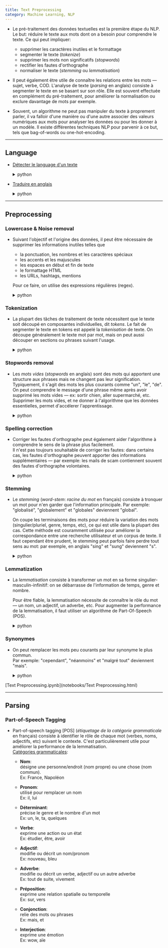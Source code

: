```yaml
---
title: Text Preprocessing
category: Machine Learning, NLP
---
```


* Le pré-traitement des données textuelles est la première étape du NLP.  
  Le but: réduire le texte aux mots dont on a besoin pour comprendre le texte. Ce qui peut impliquer:

  * supprimer les caractères inutiles et le formattage
  * segmenter le texte (*tokenize*)
  * supprimer les mots non significatifs (*stopwords*)
  * rectifier les fautes d'orthographe
  * normaliser le texte (*stemming* ou *lemmatisation*)

* Il peut également être utile de connaître les relations entre les mots — sujet, verbe, COD. L'analyse de texte (*parsing* en anglais) consiste à segmenter le texte en se basant sur son rôle. Elle est souvent effectuée en complément du pré-traitement, pour améliorer la normalisation ou exclure davantage de mots par exemple.

* Souvent, un algorithme ne peut pas manipuler du texte à proprement parler, il va falloir d'une manière ou d'une autre associer des valeurs numériques aux mots pour analyser les données ou pour les donner à un modèle. Il existe différentes techniques NLP pour parvenir à ce but, tels que bag-of-words ou one-hot-encoding.

---

## Language

* <ins>Détecter le language d'un texte</ins>

  <details>
  <summary>python</summary>

  <pre lang="python">
  !git clone https://github.com/facebookresearch/fastText.git
  !cd fastText && pip install .
  !wget -O lid.176.bin https://dl.fbaipublicfiles.com/fasttext/supervised-models/lid.176.bin

  import fasttext
  model = fasttext.load_model('lid.176.bin')

  model.predict('Wer wartet mit Besonnenheit Der Wird belohnt zur rechten Zeit')
  # (('__label__de',), array([0.97632647]))

  model.predict('恋とか愛とかそーいうの')
  # (('__label__ja',), array([0.9283309]))
  </pre>

  <pre lang="python">
  # Nom du language à partir de son code ISO
  from pycountry import languages

  languages.get(alpha_2='eo').name
  # 'Esperanto'
  </pre>
  </details>

* <ins>Traduire en anglais</ins>

  <details>
  <summary>python</summary>

  <pre lang="python">
  !pip install googletrans

  from googletrans import Translator
  translator = Translator()

  # 私以外私じゃないの - Gesu No Kiwami Otome
  txt = '私以外私じゃないの\n\n冴えない顔で泣いちゃった夜を重ねて\n絶え間のない暮らしを今日も重ねた\n良くなりそうな明日に期待する度に\n何度も今日を鏡台の裏に隠した\n映る私は何回も瞬きしては\n変わる心に簡単に動揺したわ\nだけど意外と目を瞑った瞬間に\n悪くないなって思いながら明日を悟ったんだ\n\n私以外私じゃないの\n当たり前だけどね\nだから報われない気持ちも整理して\n生きていたいの 普通でしょう?\n\n殻を破った気になってる 誰かの声がしたけど\n殻にこもったはずだった 私はもうそこにはいない\n私になってみてよ ねえ 私になってみたいんでしょ?\n声にならない言葉で 自分が煙に巻かれた\n\n恥ずかしくて言えないけど\n私にしか守れないものを\n身を削って紡いだら\n案外さ 悪くないかもよ私以外私じゃないの\n当たり前だけどね\nだから報われない気持ちも整理して\n生きていたいと思うのよ\n\n私以外私じゃないの\n誰も替われないわ\n今日を取り出して逃げないようにして\n明日に投げ込んで目を開けたんだ\n\n私以外私じゃないの\nどうやらあなたもそう\n誰も替われないってことみたいね\n背を向けて言い合った\n\nだから私はもう怖くないんだ\n夜更け過ぎを待つわ\n今日も報われない気持ちを整理して\n生きてたいって思うの 息を吸い込んだ'

  print(translator.translate(txt, src='auto', dest='en').text)
  </pre>
  </details>

---

## Preprocessing

### Lowercase & Noise removal

* Suivant l'objectif et l'origine des données, il peut être nécessaire de supprimer les informations inutiles telles que

  * la ponctuation, les nombres et les caractères spéciaux
  * les accents et les majuscules
  * les espaces en début et fin de texte
  * le formattage HTML
  * les URLs, hashtags, mentions

  Pour ce faire, on utilise des expressions régulières (regex).

  <details>
  <summary>python</summary>

  <pre lang="python">
  import re

  def cleanup(txt):
      txt = re.sub('@\w+',' ', txt)             # remove @mentions
      txt = re.sub('\w+:\/\/\S+', ' ', txt)     # remove link://...
      txt = re.sub('[^0-9a-zA-Z \t]', ' ', txt) # remove punctuation
      return txt.strip().lower()

  cleanup('@Craig_Spur @kev_g1 @davspurs You think people are gonna go out an exercise when we tell them 17m die globally a year through crap lifestyles?')
  # you think people are gonna go out an exercise when we tell them 17m die globally a year through crap lifestyles
  </pre>
  </details>

### Tokenization

* La plupart des tâches de traitement de texte nécessitent que le texte soit découpé en composantes individuelles, dit *tokens*. Le fait de segmenter le texte en tokens est appelé la *tokenisation* de texte. On découpe généralement le texte mot par mot, mais on peut aussi découper en sections ou phrases suivant l'usage.

  <details>
  <summary>python</summary>

  <pre lang="python">
  from nltk.tokenize import word_tokenize, sent_tokenize

  txt = 'An electrocardiogram is used to record the electrical conduction through a person\'s heart. The readings can be used to diagnose cardiac arrhythmias.'

  # Split on spaces
  print(txt.split(' '))
  '''
  ['An', 'electrocardiogram', 'is', 'used', 'to', 'record', 'the', 'electrical', 'conduction', 'through', 'a', "person's", 'heart.', 'The', 'readings', 'can', 'be', 'used', 'to', 'diagnose', 'cardiac', 'arrhythmias.']
  '''

  # Split on words
  print(word_tokenize(txt))
  '''
  ['An', 'electrocardiogram', 'is', 'used', 'to', 'record', 'the', 'electrical', 'conduction', 'through', 'a', 'person', "'s", 'heart', '.', 'The', 'readings', 'can', 'be', 'used', 'to', 'diagnose', 'cardiac', 'arrhythmias', '.']
  '''

  # Split on sentences
  print(sent_tokenize(txt))
  '''
  ["An electrocardiogram is used to record the electrical conduction through a person's heart.", 'The readings can be used to diagnose cardiac arrhythmias.']
  '''
  </pre>
  </details>

### Stopwords removal

* Les *mots vides* (*stopwords* en anglais) sont des mots qui apportent une structure aux phrases mais ne changent pas leur signification. Typiquement, il s'agit des mots les plus courants comme "un", "le", "de". On peut comprendre le message d'une phrase même après avoir supprimé les mots vides — ex: sortir chien, aller supermarché, etc. Supprimer les mots vides, et ne donner à l'algorithme que les données essentielles, permet d'accélerer l'apprentissage.

  <details>
  <summary>python</summary>

  <pre lang="python">
  from nltk.corpus import stopwords 
  stopwords_eng = set(stopwords.words('english')) 

  txt = "NBC was founded in 1926 making it the oldest major broadcast network in the USA"

  " ".join([w for w in word_tokenize(txt)
              if w not in stopwords_eng])
  # 'NBC founded 1926 making oldest major broadcast network USA'
  </pre>

  <pre lang="python">
  from nltk.corpus import stopwords

  # Liste des languages supportées
  print(stopwords.fileids())
  '''
  [
    'arabic',
    'azerbaijani',
    'danish', 'dutch',
    'english',
    'finnish',
    'french',
    'german',
    'greek',
    'hungarian',
    'indonesian',
    'italian',
    'kazakh',
    'nepali',
    'norwegian',
    'portuguese',
    'romanian',
    'russian',
    'slovene',
    'spanish',
    'swedish',
    'tajik',
    'turkish'
  ]
  '''
  </pre>
  </details>

### Spelling correction

* Corriger les fautes d'orthographe peut également aider l'algorithme à comprendre le sens de la phrase plus facilement.  
  Il n'est pas toujours souhaitable de corriger les fautes: dans certains cas, les fautes d'orthographe peuvent apporter des informations supplémentaires — par exemple: les mails de scam contiennent souvent des fautes d'orthographe volontaires.

  <details>
  <summary>python</summary>

  <pre lang="python">
  from spellchecker import SpellChecker

  txt = 'The qiuck brown fox jmps over the lazy dog'

  spell = SpellChecker()
  " ".join([spell.correction(w)for w in word_tokenize(txt)])
  # 'The quick brown fox jumps over the lazy dog'
  </pre>
  </details>

### Stemming

* Le *stemming* (*word-stem*: *racine du mot* en français) consiste à tronquer un mot pour n'en garder que l'information principale. Par exemple: "globalisé", "globalement" et "globales" deviennent "global".

  On coupe les terminaisons des mots pour réduire la variation des mots (singulier/pluriel, genre, temps, etc), ce qui est utile dans la plupart des cas. Cette méthode est couramment utilisée pour améliorer la correspondance entre une recherche utilisateur et un corpus de texte. Il faut cependant être prudent, le stemming peut parfois faire perdre tout sens au mot: par exemple, en anglais "sing" et "sung" deviennent "s".

  <details>
  <summary>python</summary>

  <pre lang="python">
  from nltk.stem import PorterStemmer

  txt = "NBC was founded in 1926 making it the oldest major broadcast network in the USA"

  stemmer = PorterStemmer()
  " ".join([stemmer.stem(w) for w in word_tokenize(txt)])
  # 'nbc wa found in 1926 make it the oldest major broadcast network in the usa'
  </pre>
  </details>

### Lemmatization

* La *lemmatisation* consiste à transformer un mot en sa forme singulier-masculin-infinitif: on se débarrasse de l'information de temps, genre et nombre.

  Pour être fiable, la lemmatisation nécessite de connaître le rôle du mot — un nom, un adjectif, un adverbe, etc. Pour augmenter la performance de la lemmatisation, il faut utiliser un algorithme de Part-Of-Speech (POS).

  <details>
  <summary>python</summary>

  <pre lang="python">
  # Lemmatisation nominale
  from nltk.stem import WordNetLemmatizer

  txt = "NBC was founded in 1926 making it the oldest major broadcast network in the USA"

  lemmatizer = WordNetLemmatizer()
  " ".join([lemmatizer.lemmatize(w)
              for w in word_tokenize(txt)])
  # 'NBC wa founded in 1926 making it the oldest major broadcast network in the USA'
  </pre>

  <pre lang="python">
  # Lemmatisation avec Part-Of-Speech tags
  from nltk import pos_tag

  treebank_wordnet_pos = {
      'J': 'a', # adjective
      'V': 'v', # verb
      'N': 'n', # noun
      'R': 'r', # adverb
  }
  def get_wordnet_pos(treebank_pos, default='n'):
      return treebank_wordnet_pos.get(treebank_pos[0], default)

  " ".join([lemmatizer.lemmatize(w[0], get_wordnet_pos(w[1]))
              for w in pos_tag(word_tokenize(txt))])
  # 'NBC be found in 1926 make it the old major broadcast network in the USA'
  </pre>

  <pre lang="python">
  # Lemmatization d'autres langues qu'anglais
  # https://spacy.io/models/de

  !pip install spacy
  !python -m spacy download de_core_news_md

  import spacy
  lemmatizer_de = spacy.load('de_core_news_md')

  [(x.lemma_, x.pos_) for x in lemmatizer_de("Leid")]
  # [('Leid', 'NOUN')]
  </pre>
  </details>

### Synonymes

* On peut remplacer les mots peu courants par leur synonyme le plus commun.  
  Par exemple: "cependant", "néanmoins" et "malgré tout" deviennent "mais".

  <details>
  <summary>python</summary>

  <pre lang="python">
  from nltk.corpus import wordnet as wn

  synonyms = wn.synsets('nonetheless')

  if len(synonyms) != 0:
      syn = synonyms[0]

      print(syn.pos(), syn._lemma_names[0])
      # r however
  </pre>
  </details>

[Text Preprocessing.ipynb](notebooks/Text Preprocessing.html)

---

## Parsing

### Part-of-Speech Tagging

* Part-of-speech tagging [POS] (*étiquetage de la catégorie grammaticale* en français) consiste à identifier le rôle de chaque mot (verbes, noms, adjectifs, etc) suivant le contexte. C'est particulièrement utile pour améliorer la performance de la lemmatisation.  
  <ins>Catégories grammaticales</ins>:

  * **Nom**:  
    désigne une personne/endroit (nom propre) ou une chose (nom commun).  
    Ex: France, Napoléon

  * **Pronom**:  
    utilisé pour remplacer un nom  
    Ex: il, lui

  * **Déterminant**:  
    précise le genre et le nombre d'un mot  
    Ex: un, le, ta, quelques

  * **Verbe**:  
    exprime une action ou un état  
    Ex: étudier, être, avoir

  * **Adjectif**:  
    modifie ou décrit un nom/pronom  
    Ex: nouveau, bleu

  * **Adverbe**:  
    modifie ou décrit un verbe, adjectif ou un autre adverbe  
    Ex: tout de suite, vivement

  * **Préposition**:  
    exprime une relation spatialle ou temporelle  
    Ex: sur, vers

  * **Conjonction**:  
    relie des mots ou phrases  
    Ex: mais, et

  * **Interjection**:  
    exprime une émotion  
    Ex: wow, aïe

  <!--
  [9 parts of speech](https://s3.amazonaws.com/codecademy-content/courses/nlp-regex-parsing/nlp_regex_parsing_part_of_speech_table.pdf)  
-->
  [upenn_tagset tags examples](https://stackoverflow.com/a/38264311)

* Il existe de nombreux outils pour effectuer un POS automatiquement: NLTK, Spacy, TextBlob, Standford CoreNLP...  
  La fonction `pos_tag` de NLTK prend en argument une liste de tokens, dans l'ordre où ils apparaissent dans la phrase, et renvoie la liste de tokens associés à leur [tag POS](https://www.ling.upenn.edu/courses/Fall_2003/ling001/penn_treebank_pos.html) — on a notamment NN pour les noms, VB pour les verbes, RB pour les adverbes, JJ pour les adjectifs et DT pour les déterminants.

  <details>
  <summary>python</summary>

  <pre lang="python">
  from nltk.tokenize import word_tokenize
  from nltk import pos_tag

  txt = "NBC was founded in 1926 making it the oldest major broadcast network in the USA"
  pos_tag(word_tokenize(txt))

  '''
  [('NBC', 'NNP'),
   ('was', 'VBD'),
   ('founded', 'VBN'),
   ('in', 'IN'),
   ('1926', 'CD'),
   ('making', 'VBG'),
   ('it', 'PRP'),
   ('the', 'DT'),
   ('oldest', 'JJS'),
   ('major', 'JJ'),
   ('broadcast', 'NN'),
   ('network', 'NN'),
   ('in', 'IN'),
   ('the', 'DT'),
   ('USA', 'NNP')]
  '''
  </pre>

  <pre lang="python">
  from nltk.corpus import wordnet
  from collections import Counter

  def get_part_of_speech(word):
      '''
      Get the most probable part-of-speech
      for a word without any context (not in a sentence)
      '''

      # wordnet.synsets() is a function to get a set of synonyms for a word
      # The returned synonyms come with their part of speech.
      probable_part_of_speech = wordnet.synsets(word)

      # keep a count of the number of synonyms that fall into each part of speech
      pos_counts = Counter()

      pos_counts["n"] = len(  [ item for item in probable_part_of_speech if item.pos()=="n"]  )
      pos_counts["v"] = len(  [ item for item in probable_part_of_speech if item.pos()=="v"]  )
      pos_counts["a"] = len(  [ item for item in probable_part_of_speech if item.pos()=="a"]  )
      pos_counts["r"] = len(  [ item for item in probable_part_of_speech if item.pos()=="r"]  )

      # find and return the most likely part of speech
      most_likely_part_of_speech = pos_counts.most_common(1)[0][0]
      return most_likely_part_of_speech

  tokenized = ["How", "old", "is", "the", "country", "Indonesia"]
  [(token, get_part_of_speech(token)) for token in tokenized]

  '''
  [('How', 'n'),
   ('old', 'a'),
   ('is', 'v'),
   ('the', 'n'),
   ('country', 'n'),
   ('Indonesia', 'n')]
  '''
  </pre>
  </details>

### Chunking

* Une autre application du POS est le *chunking* (*segmentation* en français):

  * On peut avoir un aperçu du sens d'un texte, en se débarassant des informations superflue.
  * On peut effectuer une analyse de fréquence et identifier les termes importants et récurrents.
  * On peut examiner les choix d'adjectif pour différents sujets et mettre en lumière des biais.

  Bien qu'on puisse segmenter le texte comme on veut, certains types de segmentation particulièrement utilisés:

  * <ins>Noun Phrase-chunking</ins>:  
    Récupérer uniquement les phrases nominales: un déterminant (DT) optionnel, un nombre quelconque d'adjectifs (JJ) et un nom (NN). Permet d'identifier les sujets importants dans un texte, ou comment un auteur décrit différents sujets.

    ```
    "NP: {<DT>?<JJ>*<NN>}"
    ```

    ![](https://i.imgur.com/GXLUlFv.jpg)

  * <ins>Verbal Phrase-chunking</ins>:  
    Récupérer uniquement les phrases verbales. Différentes structures sont possibles, comme

    1. un verbe (VB), un nom (NN) et un adverbe (RB) optionnel — ex: il dit.
    2. un nom, un verbe et un adverbe optionnel — ex: dit-il.

    Permet d'avoir un aperçu du type d'action que les différents sujets entreprennent, ou la manière dont les actions des différents sujets sont décrites par un auteur — ce qui peut indiquer un biais.

    ```
    "VP: {<VB.*><DT>?<JJ>*<NN><RB.?>?}"
    "VP: {<DT>?<JJ>*<NN><VB.*><RB.?>?}"
    ```

  * <ins>Chunk filtering</ins>:  
    Supprimer les tags POS qu'on ne veut pas garder.

    ```
    """
    F: {<.*>+}
       }<VB.?|IN>+{
    """
    ```

    Les accolades fermées indiquent les parties à segmenter: `<.*>+` match tous les tags.  
    Les accolades ouvertes indiquent les parties à filtrer: `<VB.?|IN>+` filtre tous les verbes ou prépositions.

### Named entity recognition

* Named Entity Recognition [NER] (*reconnaissance des entités nommées* en français) consiste à classer les entités nommées dans des catégories prédéfinies telles que des noms de personne, d'organisation, de lieux, des expressions de temps, des quantités, etc. NER joue un rôle essentiel dans les chat-box et autres assistants.

  ![](https://i.imgur.com/spw0kxF.jpg)

  <details>
  <summary>python</summary>

  <pre lang="python">
  from nltk import pos_tag
  from nltk.tokenize import word_tokenize
  from nltk import ne_chunk

  txt = 'Prime Minister Narendra Modi on Tuesday announced the 20 Lakh Crore package for the India to fight against the coronavirus pandemic.'

  tokens_pos = pos_tag(word_tokenize(txt))
  res = ne_chunk(tokens_pos, binary=False)
  res
  '''
  (S
    Prime/NNP
    Minister/NNP
    (PERSON Narendra/NNP Modi/NNP)
    on/IN
  ...
  '''
  </pre>

  <pre lang="python">

  !python -m spacy download en_core_web_sm

  import spacy
  nlp = spacy.load('en_core_web_sm')
  doc = nlp(txt)

  for ent in doc.ents:
      print(ent.text, ent.label_)
  '''
  Narendra Modi PERSON
  Tuesday DATE
  20 CARDINAL
  Lakh Crore ORG
  India GPE
  '''
  </pre>
  </details>

### Dependency grammar trees

* Les Dependency Grammar Trees (*arbres de grammaire de dépendance* en français) permettent de représenter les relations entre les différents mots d'une phrase pour facilement les identifier.

  <details>
  <summary>python</summary>

  <pre lang="python">
  # Named entity recognition
  import spacy
  nlp = spacy.load('en_core_web_sm')
  doc = nlp(txt)

  # Dependency grammar tree
  from nltk import Tree

  def to_nltk_tree(node):
      if node.n_lefts + node.n_rights > 0:
          parsed_child_nodes = [to_nltk_tree(child) for child in node.children]
          return Tree(node.orth_, parsed_child_nodes)
      else:
          return node.orth_

  for sent in doc.sents:
      to_nltk_tree(sent.root).pretty_print()

  '''
        is
    ____|_________
   |    |      sentence
   |    |    _____|_______
   |    |   |           simple
   |    |   |             |
  This  !   a           fairly
  '''
  </pre>
  </details>

[Parsing.ipynb](notebooks/Parsing.html)